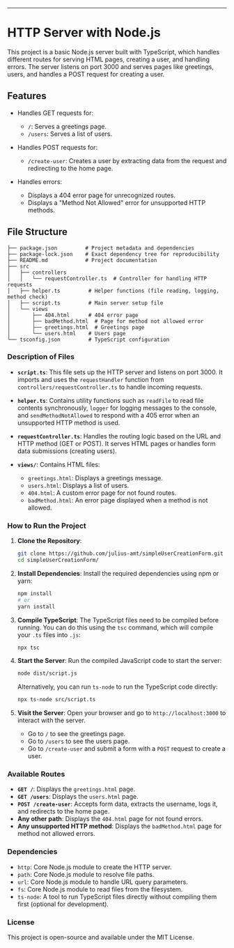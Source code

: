 
---

# HTTP Server with Node.js

This project is a basic Node.js server built with TypeScript, which handles different routes for serving HTML pages, creating a user, and handling errors. The server listens on port 3000 and serves pages like greetings, users, and handles a POST request for creating a user.

## Features

- Handles GET requests for:
  - `/`: Serves a greetings page.
  - `/users`: Serves a list of users.
  
- Handles POST requests for:
  - `/create-user`: Creates a user by extracting data from the request and redirecting to the home page.
  
- Handles errors:
  - Displays a 404 error page for unrecognized routes.
  - Displays a "Method Not Allowed" error for unsupported HTTP methods.

## File Structure

```
├── package.json         # Project metadata and dependencies
├── package-lock.json    # Exact dependency tree for reproducibility
├── README.md            # Project documentation
├── src
│   ├── controllers
│   │   └── requestController.ts  # Controller for handling HTTP requests
│   ├── helper.ts         # Helper functions (file reading, logging, method check)
│   ├── script.ts         # Main server setup file
│   └── views
│       ├── 404.html      # 404 error page
│       ├── badMethod.html  # Page for method not allowed error
│       ├── greetings.html  # Greetings page
│       └── users.html    # Users page
└── tsconfig.json         # TypeScript configuration
```

### Description of Files

- **`script.ts`**: This file sets up the HTTP server and listens on port 3000. It imports and uses the `requestHandler` function from `controllers/requestController.ts` to handle incoming requests.

- **`helper.ts`**: Contains utility functions such as `readFile` to read file contents synchronously, `logger` for logging messages to the console, and `sendMethodNotAllowed` to respond with a 405 error when an unsupported HTTP method is used.

- **`requestController.ts`**: Handles the routing logic based on the URL and HTTP method (GET or POST). It serves HTML pages or handles form data submissions (creating users).

- **`views/`**: Contains HTML files:
  - `greetings.html`: Displays a greetings message.
  - `users.html`: Displays a list of users.
  - `404.html`: A custom error page for not found routes.
  - `badMethod.html`: An error page displayed when a method is not allowed.

### How to Run the Project

1. **Clone the Repository**:
   ```bash
   git clone https://github.com/julius-amt/simpleUserCreationForm.git
   cd simpleUserCreationForm/
   ```

2. **Install Dependencies**:
   Install the required dependencies using npm or yarn:
   ```bash
   npm install
   # or
   yarn install
   ```

3. **Compile TypeScript**:
   The TypeScript files need to be compiled before running. You can do this using the `tsc` command, which will compile your `.ts` files into `.js`:
   ```bash
   npx tsc
   ```

4. **Start the Server**:
   Run the compiled JavaScript code to start the server:
   ```bash
   node dist/script.js
   ```
   Alternatively, you can run `ts-node` to run the TypeScript code directly:
   ```bash
   npx ts-node src/script.ts
   ```

5. **Visit the Server**:
   Open your browser and go to `http://localhost:3000` to interact with the server.

   - Go to `/` to see the greetings page.
   - Go to `/users` to see the users page.
   - Go to `/create-user` and submit a form with a `POST` request to create a user.

### Available Routes

- **`GET /`**: Displays the `greetings.html` page.
- **`GET /users`**: Displays the `users.html` page.
- **`POST /create-user`**: Accepts form data, extracts the username, logs it, and redirects to the home page.
- **Any other path**: Displays the `404.html` page for not found errors.
- **Any unsupported HTTP method**: Displays the `badMethod.html` page for method not allowed errors.

### Dependencies

- `http`: Core Node.js module to create the HTTP server.
- `path`: Core Node.js module to resolve file paths.
- `url`: Core Node.js module to handle URL query parameters.
- `fs`: Core Node.js module to read files from the filesystem.
- `ts-node`: A tool to run TypeScript files directly without compiling them first (optional for development).


### License

This project is open-source and available under the MIT License.
